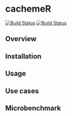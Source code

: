 # cachemeR

[![Build Status](https://travis-ci.org/Tazovsky/cachemeR.svg?branch=master)](https://travis-ci.org/Tazovsky/cachemeR)
[![Build Status](https://travis-ci.org/Tazovsky/cachemeR.svg?branch=devel)](https://travis-ci.org/Tazovsky/cachemeR)

## Overview

## Installation

## Usage

## Use cases

## Microbenchmark
